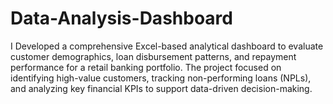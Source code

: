 # Data-Analysis-Dashboard
I Developed a comprehensive Excel-based analytical dashboard to evaluate customer demographics, loan disbursement patterns, and repayment performance for a retail banking portfolio. The project focused on identifying high-value customers, tracking non-performing loans (NPLs), and analyzing key financial KPIs to support data-driven decision-making.
